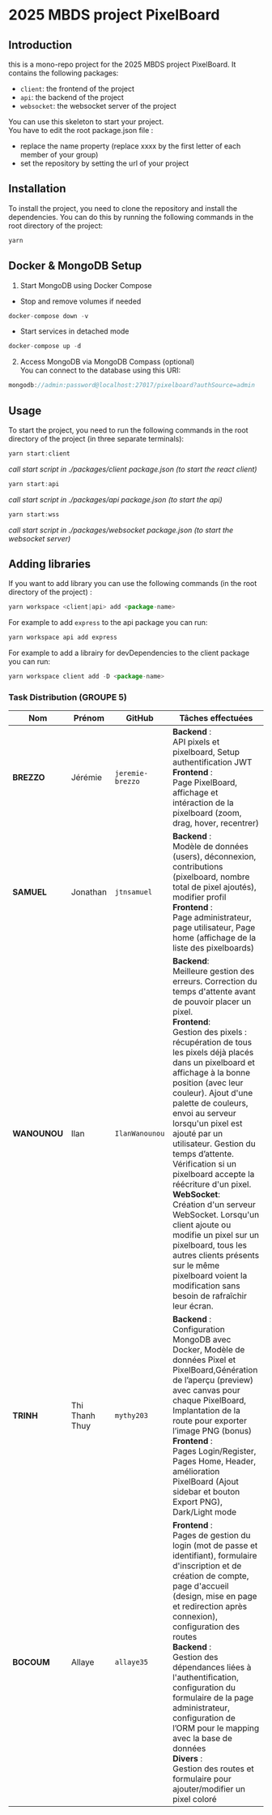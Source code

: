 # 2025 MBDS project PixelBoard

## Introduction
this is a mono-repo project for the 2025 MBDS project PixelBoard. It contains the following packages:
- `client`: the frontend of the project
- `api`: the backend of the project
- `websocket`: the websocket server of the project

You can use this skeleton to start your project.    
You have to edit the root package.json file : 
- replace the name property (replace xxxx by the first letter of each member of your group)
- set the repository by setting the url of your project  


## Installation
To install the project, you need to clone the repository and install the dependencies. You can do this by running the following commands in the root directory of the project:
``` js
yarn
```
## Docker & MongoDB Setup
1. Start MongoDB using Docker Compose
- Stop and remove volumes if needed
``` js
docker-compose down -v 
```
-  Start services in detached mode
``` js
docker-compose up -d 
```
2. Access MongoDB via MongoDB Compass (optional)<br>
You can connect to the database using this URI:
``` js
mongodb://admin:password@localhost:27017/pixelboard?authSource=admin
```
## Usage
To start the project, you need to run the following commands in the root directory of the project (in three separate terminals):
``` js
yarn start:client 
```
*call start script in ./packages/client package.json (to start the react client)*  

``` js
yarn start:api 
```
*call start script in ./packages/api package.json (to start the api)*

``` js
yarn start:wss
```
*call start script in ./packages/websocket package.json (to start the websocket server)*

## Adding libraries

If you want to add library you can use the following commands (in the root directory of the project) :
``` js
yarn workspace <client|api> add <package-name> 
```
For example to add `express` to the api package you can run:
``` js
yarn workspace api add express
```

For example to add a librairy for devDependencies to the client package you can run:
``` js
yarn workspace client add -D <package-name>
```

###  Task Distribution (GROUPE 5)

| Nom           | Prénom         | GitHub              | Tâches effectuées                           |
|---------------|----------------|----------------------|----------------------------------------------|
| **BREZZO**    | Jérémie        | `jeremie-brezzo`     |   **Backend** :<br> API pixels et pixelboard, Setup authentification JWT<br>**Frontend** :<br>Page PixelBoard, affichage et intéraction de la pixelboard (zoom, drag, hover, recentrer)                                       |
| **SAMUEL**    | Jonathan       | `jtnsamuel`          |   **Backend** :<br> Modèle de données (users), déconnexion, contributions (pixelboard, nombre total de pixel ajoutés), modifier profil<br>**Frontend** :<br>Page administrateur, page utilisateur, Page home (affichage de la liste des pixelboards)                                          |
| **WANOUNOU**  | Ilan           | `IlanWanounou`       |  **Backend**: <br> Meilleure gestion des erreurs. Correction du temps d'attente avant de pouvoir placer un pixel. <br> **Frontend**: <br>  Gestion des pixels : récupération de tous les pixels déjà placés dans un pixelboard et affichage à la bonne position (avec leur couleur). Ajout d'une palette de couleurs, envoi au serveur lorsqu'un pixel est ajouté par un utilisateur. Gestion du temps d’attente. Vérification si un pixelboard accepte la réécriture d'un pixel. <br>  **WebSocket**: <br> Création d'un serveur WebSocket. Lorsqu'un client ajoute ou modifie un pixel sur un pixelboard, tous les autres clients présents sur le même pixelboard voient la modification sans besoin de rafraîchir leur écran.                                                           |
| **TRINH**     | Thi Thanh Thuy | `mythy203`           | **Backend** :<br>Configuration MongoDB avec Docker, Modèle de données Pixel et PixelBoard,Génération de l’aperçu (preview) avec canvas pour chaque PixelBoard,  Implantation de la route pour exporter l’image PNG (bonus)<br>**Frontend** :<br>Pages Login/Register, Pages Home, Header, amélioration PixelBoard (Ajout sidebar et bouton Export PNG), Dark/Light mode  |
| **BOCOUM**    | Allaye         | `allaye35`           | **Frontend** :<br>Pages de gestion du login (mot de passe et identifiant), formulaire d'inscription et de création de compte, page d'accueil (design, mise en page et redirection après connexion), configuration des routes<br>**Backend** :<br>Gestion des dépendances liées à l'authentification, configuration du formulaire de la page administrateur, configuration de l’ORM pour le mapping avec la base de données<br>**Divers** :<br>Gestion des routes et formulaire pour ajouter/modifier un pixel coloré |


